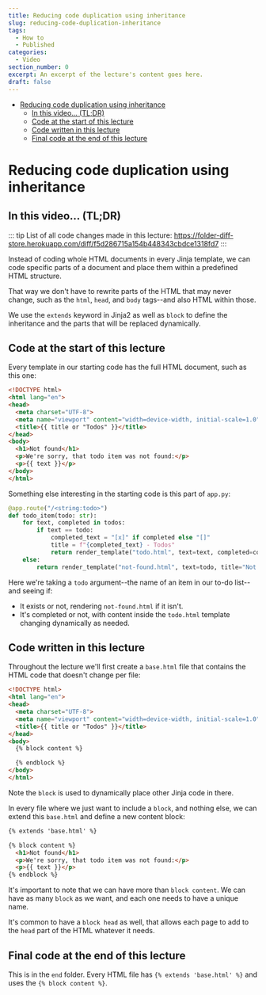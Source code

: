 ```yaml
---
title: Reducing code duplication using inheritance
slug: reducing-code-duplication-inheritance
tags:
  - How to
  - Published
categories:
  - Video
section_number: 0
excerpt: An excerpt of the lecture's content goes here.
draft: false
---
```


- [Reducing code duplication using inheritance](#reducing-code-duplication-using-inheritance)
  - [In this video... (TL;DR)](#in-this-video-tldr)
  - [Code at the start of this lecture](#code-at-the-start-of-this-lecture)
  - [Code written in this lecture](#code-written-in-this-lecture)
  - [Final code at the end of this lecture](#final-code-at-the-end-of-this-lecture)

# Reducing code duplication using inheritance

## In this video... (TL;DR)

::: tip
List of all code changes made in this lecture: https://folder-diff-store.herokuapp.com/diff/f5d286715a154b448343cbdce1318fd7
:::

Instead of coding whole HTML documents in every Jinja template, we can code specific parts of a document and place them within a predefined HTML structure.

That way we don't have to rewrite parts of the HTML that may never change, such as the `html`, `head`, and `body` tags--and also HTML within those.

We use the `extends` keyword in Jinja2 as well as `block` to define the inheritance and the parts that will be replaced dynamically.

## Code at the start of this lecture

Every template in our starting code has the full HTML document, such as this one:

```html
<!DOCTYPE html>
<html lang="en">
<head>
  <meta charset="UTF-8">
  <meta name="viewport" content="width=device-width, initial-scale=1.0">
  <title>{{ title or "Todos" }}</title>
</head>
<body>
  <h1>Not found</h1>
  <p>We're sorry, that todo item was not found:</p>
  <p>{{ text }}</p>
</body>
</html>
```

Something else interesting in the starting code is this part of `app.py`:

```py
@app.route("/<string:todo>")
def todo_item(todo: str):
    for text, completed in todos:
        if text == todo:
            completed_text = "[x]" if completed else "[]"
            title = f"{completed_text} - Todos"
            return render_template("todo.html", text=text, completed=completed, title=title)
    else:
        return render_template("not-found.html", text=todo, title="Not found")
```

Here we're taking a `todo` argument--the name of an item in our to-do list--and seeing if:

- It exists or not, rendering `not-found.html` if it isn't.
- It's completed or not, with content inside the `todo.html` template changing dynamically as needed.

## Code written in this lecture

Throughout the lecture we'll first create a `base.html` file that contains the HTML code that doesn't change per file:

```html
<!DOCTYPE html>
<html lang="en">
<head>
  <meta charset="UTF-8">
  <meta name="viewport" content="width=device-width, initial-scale=1.0">
  <title>{{ title or "Todos" }}</title>
</head>
<body>
  {% block content %}

  {% endblock %}
</body>
</html>
```

Note the `block` is used to dynamically place other Jinja code in there.

In every file where we just want to include a `block`, and nothing else, we can extend this `base.html` and define a new content block:

```html
{% extends 'base.html' %}

{% block content %}
  <h1>Not found</h1>
  <p>We're sorry, that todo item was not found:</p>
  <p>{{ text }}</p>
{% endblock %}
```

It's important to note that we can have more than `block content`. We can have as many `block` as we want, and each one needs to have a unique name.

It's common to have a `block head` as well, that allows each page to add to the `head` part of the HTML whatever it needs.

## Final code at the end of this lecture

This is in the `end` folder. Every HTML file has `{% extends 'base.html' %}` and uses the `{% block content %}`.
